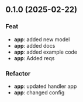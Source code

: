 ## 0.1.0 (2025-02-22)

### Feat

- **app**: added new model
- **app**: added docs
- **app**: added example code
- **app**: Added reqs

### Refactor

- **app**: updated handler app
- **app**: changed config
